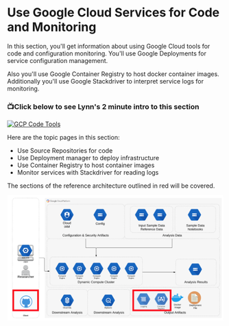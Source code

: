 # Use Google Cloud Services for Code and Monitoring

In this section, you'll get information about using Google Cloud tools for code and configuration monitoring.  You'll use Google Deployments for service configuration management.  

Also you'll use Google Container Registry to host docker container images.  Additionally you'll use Google Stackdriver to interpret service logs for monitoring.

### 📺Click below to see Lynn's 2 minute intro to this section  
[![GCP Code Tools](http://img.youtube.com/vi/6QL1yyP2iGM/0.jpg)](http://www.youtube.com/watch?v=6QL1yyP2iGM "Intro GCP Services for Cool Tools")

Here are the topic pages in this section:

- Use Source Repositories for code 
- Use Deployment manager to deploy infrastructure
- Use Container Registry to host container images
- Monitor services with Stackdriver for reading logs

The sections of the reference architecture outlined in red will be covered.

[![gcp-iam](/images/tools.png)]()
